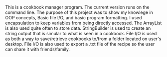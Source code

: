 This is a cookbook manager program. The current version runs on the command line.
The purpose of this project was to show my knowlege in OOP concepts, Basic file I/O, and basic program formatting.
I used encapsulation to keep variables from being directly accessed. The ArrayList is also used quite often to store data.
StringBuilder is used to create an string output that is simular to what is seen in a cookbook.
File I/O is used as both a way to save/retrieve cookbooks to/from a folder located on user's desktop.
File I/O is also used to export a .txt file of the recipe so the user can share it with friends/family.
